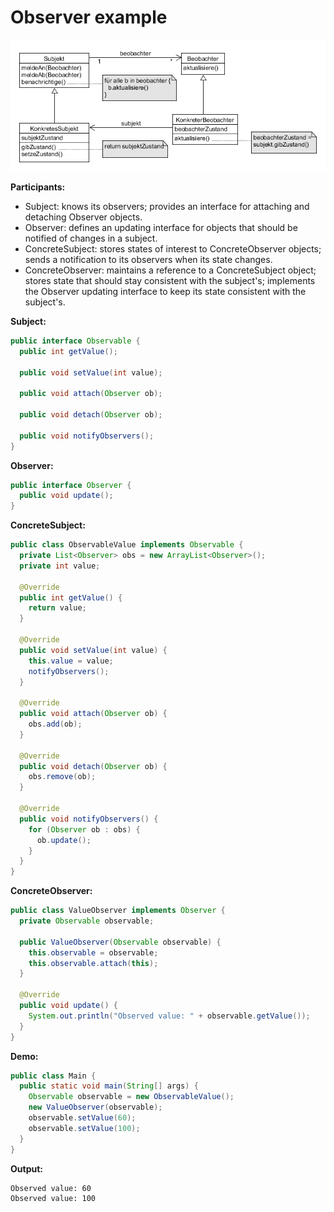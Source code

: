 # Observer example

![observer](../class-diagrams/observer.png)

**Participants:**

* Subject: knows its observers; provides an interface for attaching and detaching Observer objects.
* Observer: defines an updating interface for objects that should be notified of changes in a subject.
* ConcreteSubject: stores states of interest to ConcreteObserver objects; sends a notification to its observers when its state changes.
* ConcreteObserver: maintains a reference to a ConcreteSubject object; stores state that should stay consistent with the subject's; implements the Observer updating interface to keep its state consistent with the subject's.

**Subject:**

  ```java
  public interface Observable {
    public int getValue();

    public void setValue(int value);

    public void attach(Observer ob);

    public void detach(Observer ob);

    public void notifyObservers();
  }
  ```
  
**Observer:**

  ```java
  public interface Observer {
    public void update();
  }
  ```
  
**ConcreteSubject:**

  ```java
  public class ObservableValue implements Observable {
    private List<Observer> obs = new ArrayList<Observer>();
    private int value;

    @Override
    public int getValue() {
      return value;
    }

    @Override
    public void setValue(int value) {
      this.value = value;
      notifyObservers();
    }

    @Override
    public void attach(Observer ob) {
      obs.add(ob);
    }

    @Override
    public void detach(Observer ob) {
      obs.remove(ob);
    }

    @Override
    public void notifyObservers() {
      for (Observer ob : obs) {
        ob.update();
      }
    }
  }
  ```

**ConcreteObserver:**

  ```java
  public class ValueObserver implements Observer {
    private Observable observable;

    public ValueObserver(Observable observable) {
      this.observable = observable;
      this.observable.attach(this);
    }

    @Override
    public void update() {
      System.out.println("Observed value: " + observable.getValue());
    }
  }
  ```
  
**Demo:**

  ```java
  public class Main {
    public static void main(String[] args) {
      Observable observable = new ObservableValue();
      new ValueObserver(observable);
      observable.setValue(60);
      observable.setValue(100);
    }
  }
  ```

**Output:**

  ```
  Observed value: 60
  Observed value: 100
  ```
